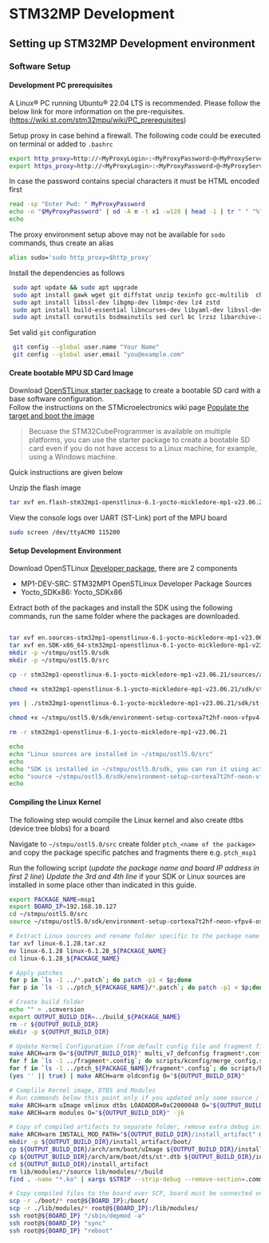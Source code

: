 # STM32MP Development

## Setting up STM32MP Development environment

### Software Setup

#### Development PC prerequisites

A Linux® PC running Ubuntu® 22.04 LTS is recommended. Please follow the below link for more information on the pre-requisites.
(https://wiki.st.com/stm32mpu/wiki/PC_prerequisites)

Setup proxy in case behind a firewall. The following code could be executed on terminal or added to `.bashrc`

```bash
export http_proxy=http://<MyProxyLogin>:<MyProxyPassword>@<MyProxyServerUrl>:<MyProxyPort>
export https_proxy=http://<MyProxyLogin>:<MyProxyPassword>@<MyProxyServerUrl>:<MyProxyPort>
```

In case the password contains special characters it must be HTML encoded first 

```bash
read -sp "Enter Pwd: " MyProxyPassword
echo -n "$MyProxyPassword" | od -A n -t x1 -w128 | head -1 | tr " " "%"
echo
```

The proxy environment setup above may not be available for `sodo` commands, thus create an alias

```bash
alias sudo='sudo http_proxy=$http_proxy'
```

Install the dependencies as follows

```bash
 sudo apt update && sudo apt upgrade
 sudo apt install gawk wget git diffstat unzip texinfo gcc-multilib  chrpath socat cpio python3 python3-pip python3-pexpect 
 sudo apt install libssl-dev libgmp-dev libmpc-dev lz4 zstd
 sudo apt install build-essential libncurses-dev libyaml-dev libssl-dev 
 sudo apt install coreutils bsdmainutils sed curl bc lrzsz libarchive-zip-perl dos2unix texi2html libxml2-utils
```

Set valid `git` configuration

```bash
 git config --global user.name "Your Name"
 git config --global user.email "you@example.com"
```

#### Create bootable MPU SD Card Image

Download [OpenSTLinux starter package](https://www.st.com/en/embedded-software/stm32mp1starter.html) to create a bootable SD card with a base software configuration.  
Follow the instructions on the STMicroelectronics wiki page [Populate the target and boot the image](https://wiki.st.com/stm32mpu/wiki/Getting_started/STM32MP1_boards/STM32MP157x-DK2/Let%27s_start/Populate_the_target_and_boot_the_image)

> Becuase the STM32CubeProgrammer is available on multiple platforms, you can use the starter package to create a bootable SD card even if you do not have access to a Linux machine, for example, using a Windows machine.

Quick instructions are given below

Unzip the flash image 

```bash
tar xvf en.flash-stm32mp1-openstlinux-6.1-yocto-mickledore-mp1-v23.06.21.tar.gz
```

View the console logs over UART (ST-Link) port of the MPU board

```bash
sudo screen /dev/ttyACM0 115200
```


#### Setup Development Environment

Download OpenSTLinux [Developer package](https://www.st.com/en/embedded-software/stm32mp1dev.html), there are 2 components 

- MP1-DEV-SRC: STM32MP1 OpenSTLinux Developer Package Sources
- Yocto_SDKx86: Yocto_SDKx86

Extract both of the packages and install the SDK using the following commands, run the same folder where the packages are downloaded.

```bash

tar xvf en.sources-stm32mp1-openstlinux-6.1-yocto-mickledore-mp1-v23.06.21.tar.gz
tar xvf en.SDK-x86_64-stm32mp1-openstlinux-6.1-yocto-mickledore-mp1-v23.06.21.tar.gz
mkdir -p ~/stmpu/ostl5.0/sdk
mkdir -p ~/stmpu/ostl5.0/src

cp -r stm32mp1-openstlinux-6.1-yocto-mickledore-mp1-v23.06.21/sources/arm-ostl-linux-gnueabi/linux-stm32mp-6.1.28-stm32mp-r1-r0/*  ~/stmpu/ostl5.0/src/

chmod +x stm32mp1-openstlinux-6.1-yocto-mickledore-mp1-v23.06.21/sdk/st-image-weston-openstlinux-weston-stm32mp1-x86_64-toolchain-4.2.1-openstlinux-6.1-yocto-mickledore-mp1-v23.06.21.sh

yes | ./stm32mp1-openstlinux-6.1-yocto-mickledore-mp1-v23.06.21/sdk/st-image-weston-openstlinux-weston-stm32mp1-x86_64-toolchain-4.2.1-openstlinux-6.1-yocto-mickledore-mp1-v23.06.21.sh -d ~/stmpu/ostl5.0/sdk/

chmod +x ~/stmpu/ostl5.0/sdk/environment-setup-cortexa7t2hf-neon-vfpv4-ostl-linux-gnueabi

rm -r stm32mp1-openstlinux-6.1-yocto-mickledore-mp1-v23.06.21

echo 
echo "Linux sources are installed in ~/stmpu/ostl5.0/src"
echo
echo "SDK is installed in ~/stmpu/ostl5.0/sdk, you can run it using activate it using following command"
echo "source ~/stmpu/ostl5.0/sdk/environment-setup-cortexa7t2hf-neon-vfpv4-ostl-linux-gnueabi"
echo 
```

#### Compiling the Linux Kernel

The following step would compile the Linux kernel and also create dtbs (device tree blobs) for a board

Navigate to `~/stmpu/ostl5.0/src`
create folder `ptch_<name of the package>` and copy the package specific patches and fragments there
e.g. `ptch_msp1`

Run the following script (*update the package name and board IP address in first 2 line*)
*Update the 3rd and 4th line* if your SDK or Linux sources are installed in some place other than indicated in this guide.

```bash
export PACKAGE_NAME=msp1
export BOARD_IP=192.168.10.127
cd ~/stmpu/ostl5.0/src
source ~/stmpu/ostl5.0/sdk/environment-setup-cortexa7t2hf-neon-vfpv4-ostl-linux-gnueabi

# Extract Linux sources and rename folder specific to the package name
tar xvf linux-6.1.28.tar.xz
mv linux-6.1.28 linux-6.1.28_${PACKAGE_NAME}
cd linux-6.1.28_${PACKAGE_NAME}

# Apply patches 
for p in `ls -1 ../*.patch`; do patch -p1 < $p;done
for p in `ls -1 ../ptch_${PACKAGE_NAME}/*.patch`; do patch -p1 < $p;done

# Create build folder
echo "" > .scmversion
export OUTPUT_BUILD_DIR=../build_${PACKAGE_NAME}
rm -r ${OUTPUT_BUILD_DIR}
mkdir -p ${OUTPUT_BUILD_DIR}

# Update Kermel Configuration (from default config file and fragment files)
make ARCH=arm O="${OUTPUT_BUILD_DIR}" multi_v7_defconfig fragment*.config -j5
for f in `ls -1 ../fragment*.config`; do scripts/kconfig/merge_config.sh -m -r -O ${OUTPUT_BUILD_DIR} ${OUTPUT_BUILD_DIR}/.config $f; done
for f in `ls -1 ../ptch_${PACKAGE_NAME}/fragment*.config`; do scripts/kconfig/merge_config.sh -m -r -O ${OUTPUT_BUILD_DIR} ${OUTPUT_BUILD_DIR}/.config $f; done
(yes '' || true) | make ARCH=arm oldconfig O="${OUTPUT_BUILD_DIR}"

# Complile Kernel image, DTBS and Modules
# Run commands below this point only if you updated only some source / DTS files
make ARCH=arm uImage vmlinux dtbs LOADADDR=0xC2000040 O="${OUTPUT_BUILD_DIR}" -j6
make ARCH=arm modules O="${OUTPUT_BUILD_DIR}" -j6

# Copy of compiled artifacts to separate folder, remove extra debug information to reduce size 
make ARCH=arm INSTALL_MOD_PATH="${OUTPUT_BUILD_DIR}/install_artifact" modules_install O="${OUTPUT_BUILD_DIR}"
mkdir -p ${OUTPUT_BUILD_DIR}/install_artifact/boot/
cp ${OUTPUT_BUILD_DIR}/arch/arm/boot/uImage ${OUTPUT_BUILD_DIR}/install_artifact/boot/
cp ${OUTPUT_BUILD_DIR}/arch/arm/boot/dts/st*.dtb ${OUTPUT_BUILD_DIR}/install_artifact/boot
cd ${OUTPUT_BUILD_DIR}/install_artifact
rm lib/modules/*/source lib/modules/*/build
find . -name "*.ko" | xargs $STRIP --strip-debug --remove-section=.comment --remove-section=.note --preserve-dates

# Copy compiled files to the board over SCP, board must be connected on the same network
scp -r ./boot/* root@${BOARD_IP}:/boot/
scp -r ./lib/modules/* root@${BOARD_IP}:/lib/modules/
ssh root@${BOARD_IP} "/sbin/depmod -a"
ssh root@${BOARD_IP} "sync"
ssh root@${BOARD_IP} "reboot"
```
